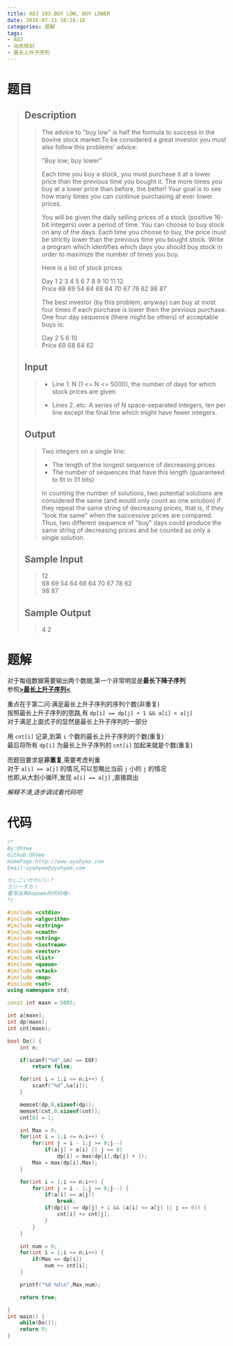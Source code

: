 ```yaml
---
title: AOJ 103.BUY LOW, BUY LOWER
date: 2016-07-31 16:16:18
categories: 题解
tags:
- AOJ
- 动态规划
- 最长上升子序列
---
```

# 题目
> 
> ## Description  
>> The advice to "buy low" is half the formula to success in the bovine stock market.To be considered a great investor you must also follow this problems' advice:   
>>   
>> "Buy low; buy lower"  
>>   
>> Each time you buy a stock, you must purchase it at a lower price than the previous time you bought it. The more times you buy at a lower price than before, the better! Your goal is to see how many times you can continue purchasing at ever lower prices.   
>>   
>> You will be given the daily selling prices of a stock (positive 16-bit integers) over a period of time. You can choose to buy stock on any of the days. Each time you choose to buy, the price must be strictly lower than the previous time you bought stock. Write a program which identifies which days you should buy stock in order to maximize the number of times you buy.   
>>   
>> Here is a list of stock prices:   
>>   
>> Day 1 2 3 4 5 6 7 8 9 10 11 12  
>> Price 68 69 54 64 68 64 70 67 78 62 98 87  
>>   
>>   
>> The best investor (by this problem, anyway) can buy at most four times if each purchase is lower then the previous purchase. One four day sequence (there might be others) of acceptable buys is:   
>>   
>> Day 2 5 6 10  
>> Price 69 68 64 62  
>>   
>> <!--more-->  
> 
> ## Input  
>> * Line 1: N (1 <= N <= 5000), the number of days for which stock prices are given   
>>   
>> * Lines 2..etc: A series of N space-separated integers, ten per line except the final line which might have fewer integers.   
>>   
> 
> ## Output  
>> Two integers on a single line:   
>> * The length of the longest sequence of decreasing prices   
>> * The number of sequences that have this length (guaranteed to fit in 31 bits)   
>>   
>> In counting the number of solutions, two potential solutions are considered the same (and would only count as one solution) if they repeat the same string of decreasing prices, that is, if they "look the same" when the successive prices are compared. Thus, two different sequence of "buy" days could produce the same string of decreasing prices and be counted as only a single solution.  
>>   
> 
> ## Sample Input  
>> 12  
>> 68 69 54 64 68 64 70 67 78 62  
>> 98 87  
>>   
>>   
> 
> ## Sample Output  
>> 4 2  


# 题解
对于每组数据需要输出两个数据,第一个非常明显是**最长下降子序列**  
参照[**>最长上升子序列<**](/post/Algorithm/LIS.html)  

重点在于第二问:满足最长上升子序列的序列个数(非重复)  
按照最长上升子序列的思路,有 `dp[i] == dp[j] + 1 && a[i] < a[j]`  
对于满足上面式子的显然是最长上升子序列的一部分  

用 `cnt[i]` 记录,到第 `i` 个数的最长上升子序列的个数(重复)  
最后将所有 `dp[i]` 为最长上升子序列的 `cnt[i]` 加起来就是个数(重复)  

而题目要求是**非重复**,需要考虑判重  
对于 `a[i] == a[j]` 的情况,可以忽略比当前 `j` 小的 `j` 的情况  
也即,从大到小循环,发现 `a[i] == a[j]` ,直接跳出  

*解释不清,逐步调试看代码吧*

# 代码
```cpp BUY LOW, BUY LOWER https://github.com/OhYee/ACM.github.io/blob/master\AOJ\103.BUY%20LOW,%20BUY%20LOWER.cpp 代码备份
/*
By:OhYee
Github:OhYee
HomePage:http://www.oyohyee.com
Email:oyohyee@oyohyee.com

かしこいかわいい？
エリーチカ！
要写出来Хорошо的代码哦~
*/

#include <cstdio>
#include <algorithm>
#include <cstring>
#include <cmath>
#include <string>
#include <iostream>
#include <vector>
#include <list>
#include <queue>
#include <stack>
#include <map>
#include <set>
using namespace std;

const int maxn = 5005;

int a[maxn];
int dp[maxn];
int cnt[maxn];

bool Do() {
    int n;

    if(scanf("%d",&n) == EOF)
        return false;

    for(int i = 1;i <= n;i++) {
        scanf("%d",&a[i]);
    }

    memset(dp,0,sizeof(dp));
    memset(cnt,0,sizeof(cnt));
    cnt[0] = 1;

    int Max = 0;
    for(int i = 1;i <= n;i++) {
        for(int j = i - 1;j >= 0;j--)
            if(a[j] > a[i] || j == 0)
                dp[i] = max(dp[i],dp[j] + 1);
        Max = max(dp[i],Max);
    }

    for(int i = 1;i <= n;i++) {
        for(int j = i - 1;j >= 0;j--) {
            if(a[i] == a[j])
                break;
            if(dp[i] == dp[j] + 1 && (a[i] <= a[j] || j == 0)) {
                cnt[i] += cnt[j];
            }
        }
    }

    int num = 0;
    for(int i = 1;i <= n;i++) {
        if(Max == dp[i])
            num += cnt[i];
    }

    printf("%d %d\n",Max,num);

    return true;

}
int main() {
    while(Do());
    return 0;
}
```